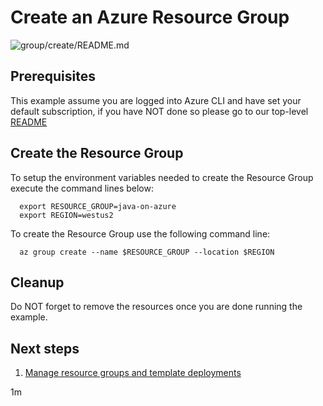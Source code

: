 
# Create an Azure Resource Group

![group/create/README.md](https://github.com/Azure-Samples/java-on-azure-examples/workflows/group/create/README.md/badge.svg)

## Prerequisites

This example assume you are logged into Azure CLI and have set your default
subscription, if you have NOT done so please go to our top-level
[README](../../../README.md)

## Create the Resource Group

To setup the environment variables needed to create the Resource Group execute
the command lines below:

<!-- workflow.cron(0 1 * * 0) -->

<!-- workflow.skip() -->
```shell
  export RESOURCE_GROUP=java-on-azure
  export REGION=westus2
```

<!-- workflow.run()
if [[ -z $RESOURCE_GROUP ]]; then
  export RESOURCE_GROUP=java-on-azure-$RANDOM
fi
export REGION=westus2
  -->

To create the Resource Group use the following command line:

```shell
  az group create --name $RESOURCE_GROUP --location $REGION
```

<!-- workflow.run()
  export DELETE_AFTER=$(( `date +%s` + 7200))
  az group update --name $RESOURCE_GROUP --set tags.'DeleteAfter'="$DELETE_AFTER" 
  -->

<!-- workflow.directOnly()
export RESULT=$(az group show --name $RESOURCE_GROUP --output tsv --query properties.provisioningState)
az group delete --name $RESOURCE_GROUP --yes || true
if [[ "$RESULT" != Succeeded ]]; then
  exit 1
fi
  -->

## Cleanup

Do NOT forget to remove the resources once you are done running the example.

## Next steps

1. [Manage resource groups and template deployments](https://docs.microsoft.com/en-us/cli/azure/group)

1m
